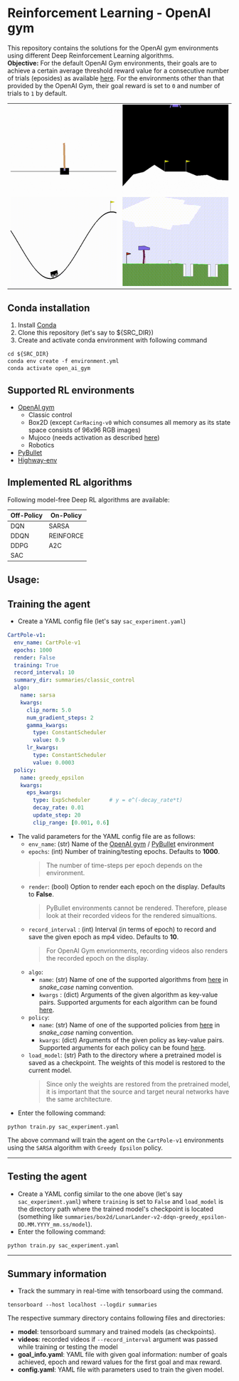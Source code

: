 
# Reinforcement Learning - OpenAI gym
This repository contains the solutions for the OpenAI gym environments using different Deep Reinforcement Learning algorithms.  
**Objective:** For the default OpenAI Gym environments, their goals are to achieve a certain average threshold reward value for a consecutive number of trials (eposides) as available [here](https://github.com/openai/gym/wiki/Table-of-environments). For the environments other than that provided by the OpenAI Gym, their goal reward is set to `0` and number of trials to `1` by default. 

|    |    |  
| ------------- | ------------- |  
| <img src="assets/Images/CartPoleV0_Sarsa.gif" width="350" height="200" title="CartPole-v0 using SARSA algorithm"/>  | <img src="assets/Images/LunarLanderV2_DDQN.gif" width="350" height="200" title="LunarLander-v2 using DDQN algorithm"/>  |  
| <img src="assets/Images/MountainCarV0_DDQN.gif" width="350" height="200" title="MountainCar-v0 using DDQN algorithm"/>  | <img src="assets/Images/BipedalWalkerHardcoreV3_SAC.gif" width="350" height="200" title="BipedalWalkerHardcore-v3 using SAC algorithm"/>  |


## Conda installation
1. Install [Conda](https://docs.anaconda.com/anaconda/install/linux/)
2. Clone this repository (let's say to ${SRC_DIR})
3. Create and activate conda environment with following command  
```shell
cd ${SRC_DIR}  
conda env create -f environment.yml    
conda activate open_ai_gym
```

## Supported RL environments
- [OpenAI gym](https://gym.openai.com/envs)
  - Classic control
  - Box2D (except `CarRacing-v0` which consumes all memory as its state space consists of 96x96 RGB images)
  - Mujoco (needs activation as described [here](https://github.com/openai/mujoco-py))
  - Robotics
- [PyBullet](https://pybullet.org/wordpress/)
- [Highway-env](https://github.com/eleurent/highway-env) 

## Implemented RL algorithms
Following model-free Deep RL algorithms are available:  

| Off-Policy | On-Policy |  
| ------------- | ------------- |  
| DQN  | SARSA |  
| DDQN | REINFORCE|  
| DDPG | A2C |  
| SAC  |   |  


## Usage:
## Training the agent
- Create a YAML config file (let's say `sac_experiment.yaml`) 
```YAML
CartPole-v1:
  env_name: CartPole-v1
  epochs: 1000
  render: False
  training: True
  record_interval: 10
  summary_dir: summaries/classic_control
  algo:
    name: sarsa
    kwargs:
      clip_norm: 5.0
      num_gradient_steps: 2
      gamma_kwargs:
        type: ConstantScheduler
        value: 0.9
      lr_kwargs:
        type: ConstantScheduler
        value: 0.0003
  policy:
    name: greedy_epsilon
    kwargs:
      eps_kwargs:
        type: ExpScheduler      # y = e^(-decay_rate*t)
        decay_rate: 0.01
        update_step: 20
        clip_range: [0.001, 0.6]
```
[comment]: <> (Organise attributes and their descritions in a table)
- The valid parameters for the YAML config file are as follows:
    * `env_name`: (str) Name of the [OpenAI gym](https://github.com/openai/gym/wiki/Table-of-environments) / [PyBullet](https://docs.google.com/document/d/10sXEhzFRSnvFcl3XxNGhnD4N2SedqwdAvK3dsihxVUA/edit#) environment
    * `epochs`:  (int) Number of training/testing epochs. Defaults to **1000**. 
      > The number of time-steps per epoch depends on the environment. 
    * `render`: (bool) Option to render each epoch on the display. Defaults to **False**.
      > PyBullet environments cannot be rendered. Therefore, please look at their recorded videos for the rendered simualtions.
    * `record_interval` : (int) Interval (in terms of epoch) to record and save the given epoch as mp4 video. Defaults to **10**. 
      > For OpenAI Gym envrionments, recording videos also renders the recorded epoch on the display.
    * `algo`:
      * `name`: (str) Name of one of the supported algorithms from [here](/src/Algorithm) in *snake_case* naming convention.
      * `kwargs` : (dict) Arguments of the given algorithm as key-value pairs. Supported arguments for each algorithm can be found [here](src/config.py).  
    * `policy`:
      * `name`: (str) Name of one of the supported policies from [here](/src/Policy) in *snake_case* naming convention.
      * `kwargs`: (dict) Arguments of the given policy as key-value pairs. Supported arguments for each policy can be found [here](src/config.py).
    * `load_model`: (str) Path to the directory where a pretrained model is saved as a checkpoint. The weights of this model is restored to the current model.
      > Since only the weights are restored from the pretrained model, it is important that the source and target neural networks have the same architecture.
- Enter the following command:  
```shell
python train.py sac_experiment.yaml
```
The above command will train the agent on the `CartPole-v1` environments using the `SARSA` algorithm with `Greedy Epsilon` policy.

***
## Testing  the agent
- Create a YAML config similar to the one above (let's say `sac_experiment.yaml`) where `training` is set to `False` and 
  `load_model` is the directory path where the trained model's checkpoint is located (something like `summaries/box2d/LunarLander-v2-ddqn-greedy_epsilon-DD.MM.YYYY_mm.ss/model`).
- Enter the following command:
```shell
python train.py sac_experiment.yaml
```

***
## Summary information
- Track the summary in real-time with tensorboard using the command.  
```shell
tensorboard --host localhost --logdir summaries
```
The respective summary directory contains following files and directories:
- **model**: tensorboard summary and trained models (as checkpoints).
- **videos**: recorded videos if `--record_interval` argument was passed while training or testing the model
- **goal_info.yaml**: YAML file with given goal information: number of goals achieved, epoch and reward values for the first goal and max reward.
- **config.yaml**: YAML file with parameters used to train the given model.
